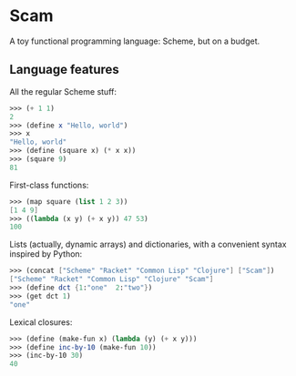 # Scam

A toy functional programming language: Scheme, but on a budget.



## Language features

All the regular Scheme stuff:

```scheme
>>> (+ 1 1)
2
>>> (define x "Hello, world")
>>> x
"Hello, world"
>>> (define (square x) (* x x))
>>> (square 9)
81
```

First-class functions:

```scheme
>>> (map square (list 1 2 3))
[1 4 9]
>>> ((lambda (x y) (+ x y)) 47 53)
100
```

Lists (actually, dynamic arrays) and dictionaries, with a convenient syntax inspired by Python:

```scheme
>>> (concat ["Scheme" "Racket" "Common Lisp" "Clojure"] ["Scam"])
["Scheme" "Racket" "Common Lisp" "Clojure" "Scam"]
>>> (define dct {1:"one"  2:"two"})
>>> (get dct 1)
"one"
```

Lexical closures:

```scheme
>>> (define (make-fun x) (lambda (y) (+ x y)))
>>> (define inc-by-10 (make-fun 10))
>>> (inc-by-10 30)
40
```

